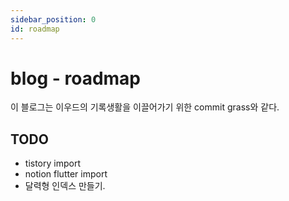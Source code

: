 ```yaml
---
sidebar_position: 0
id: roadmap
---
```


# blog - roadmap

이 블로그는 이우드의 기록생활을 이끌어가기 위한 commit grass와 같다.

## TODO
* tistory import
* notion flutter import
* 달력형 인덱스 만들기.